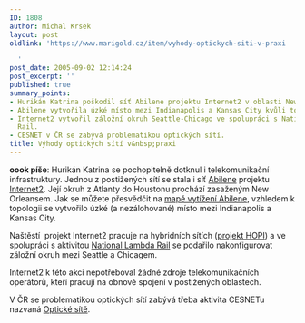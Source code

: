 ```yaml
---
ID: 1808
author: Michal Krsek
layout: post
oldlink: 'https://www.marigold.cz/item/vyhody-optickych-siti-v-praxi

  '
post_date: 2005-09-02 12:14:24
post_excerpt: ''
published: true
summary_points:
- Hurikán Katrina poškodil síť Abilene projektu Internet2 v oblasti New Orleans.
- Abilene vytvořila úzké místo mezi Indianapolis a Kansas City kvůli topologii.
- Internet2 vytvořil záložní okruh Seattle-Chicago ve spolupráci s National Lambda
  Rail.
- CESNET v ČR se zabývá problematikou optických sítí.
title: Výhody optických sítí v&nbsp;praxi
---
```


<p><b>oook píše</b>: Hurikán Katrina se pochopitelně
dotknul i telekomunikační infrastruktury. Jednou z postižených sítí se
stala i síť <a href="http://abilene.internet2.edu/" >Abilene</a> projektu <a href="http://www.internet2.edu/">Internet2</a>. Její okruh z Atlanty do
Houstonu prochází zasaženým New Orleansem. Jak se můžete přesvědčit na <a href="http://loadrunner.uits.iu.edu/weathermaps/abilene/abilene.html">mapě vytížení Abilene</a>, vzhledem k topologii se vytvořilo úzké (a nezálohované) místo mezi Indianapolis a Kansas City. </p>

<p>Naštěstí&nbsp; projekt Internet2 pracuje na hybridních sítích (<a href="http://networks.internet2.edu/hopi/">projekt HOPI</a>)
a ve spolupráci s aktivitou <a href="http://www.nlr.net/">National Lambda Rail</a> se podařilo nakonfigurovat záložní okruh mezi Seattle a Chicagem.</p>

<p>Internet2 k této akci nepotřeboval žádné zdroje telekomunikačních
operátorů, kteří pracují na obnově spojení v postižených oblastech.</p>

<p>V ČR se problematikou optických sítí zabývá třeba aktivita CESNETu nazvaná <a href="http://www.cesnet.cz/projekt/01/">Optické sítě</a>.</p>